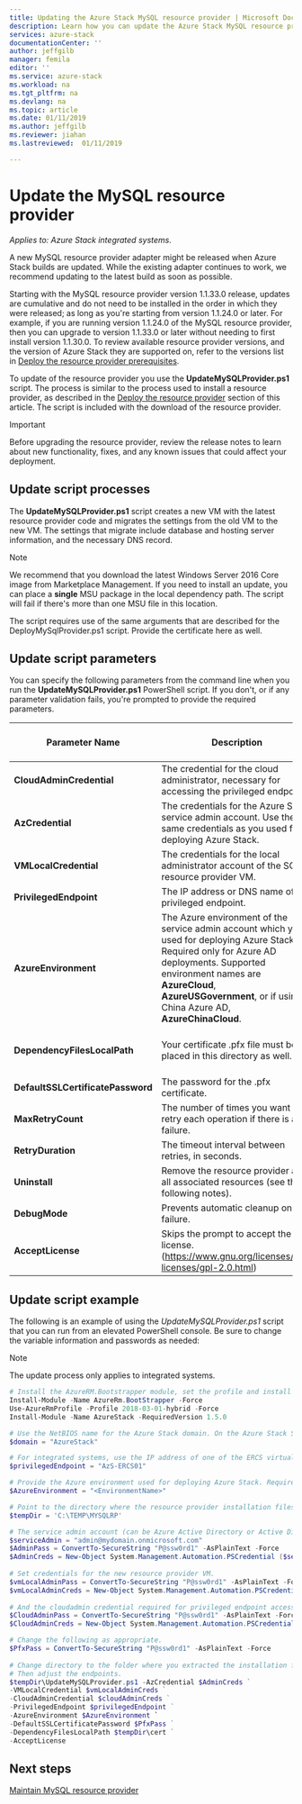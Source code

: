 ```yaml
---
title: Updating the Azure Stack MySQL resource provider | Microsoft Docs
description: Learn how you can update the Azure Stack MySQL resource provider.
services: azure-stack 
documentationCenter: '' 
author: jeffgilb 
manager: femila 
editor: '' 
ms.service: azure-stack 
ms.workload: na 
ms.tgt_pltfrm: na 
ms.devlang: na 
ms.topic: article 
ms.date: 01/11/2019
ms.author: jeffgilb
ms.reviewer: jiahan
ms.lastreviewed:  01/11/2019

---
```


# Update the MySQL resource provider 

*Applies to: Azure Stack integrated systems.*

A new MySQL resource provider adapter might be released when Azure Stack builds are updated. While the existing adapter continues to work, we recommend updating to the latest build as soon as possible. 

Starting with the MySQL resource provider version 1.1.33.0 release, updates are cumulative and do not need to be installed in the order in which they were released; as long as you're starting from version 1.1.24.0 or later. For example, if you are running version 1.1.24.0 of the MySQL resource provider, then you can upgrade to version 1.1.33.0 or later without needing to first install version 1.1.30.0. To review available resource provider versions, and the version of Azure Stack they are supported on, refer to the versions list in [Deploy the resource provider prerequisites](./azure-stack-mysql-resource-provider-deploy.md#prerequisites).

To update of the resource provider you use the **UpdateMySQLProvider.ps1** script. The process is similar to the process used to install a resource provider, as described in the [Deploy the resource provider](#deploy-the-resource-provider) section of this article. The script is included with the download of the resource provider. 

 > [!IMPORTANT]
 > Before upgrading the resource provider, review the release notes to learn about new functionality, fixes, and any known issues that could affect your deployment.

## Update script processes

The **UpdateMySQLProvider.ps1** script creates a new VM with the latest resource provider code and migrates the settings from the old VM to the new VM. The settings that migrate include database and hosting server information, and the necessary DNS record. 

>[!NOTE]
>We recommend that you download the latest Windows Server 2016 Core image from Marketplace Management. If you need to install an update, you can place a **single** MSU package in the local dependency path. The script will fail if there's more than one MSU file in this location.

The script requires use of the same arguments that are described for the DeployMySqlProvider.ps1 script. Provide the certificate here as well.  


## Update script parameters 
You can specify the following parameters from the command line when you run the **UpdateMySQLProvider.ps1** PowerShell script. If you don't, or if any parameter validation fails, you're prompted to provide the required parameters. 

| Parameter Name | Description | Comment or default value | 
| --- | --- | --- | 
| **CloudAdminCredential** | The credential for the cloud administrator, necessary for accessing the privileged endpoint. | _Required_ | 
| **AzCredential** | The credentials for the Azure Stack service admin account. Use the same credentials as you used for deploying Azure Stack. | _Required_ | 
| **VMLocalCredential** |The credentials for the local administrator account of the SQL resource provider VM. | _Required_ | 
| **PrivilegedEndpoint** | The IP address or DNS name of the privileged endpoint. |  _Required_ | 
| **AzureEnvironment** | The Azure environment of the service admin account which you used for deploying Azure Stack. Required only for Azure AD deployments. Supported environment names are **AzureCloud**, **AzureUSGovernment**, or if using a China Azure AD, **AzureChinaCloud**. | AzureCloud |
| **DependencyFilesLocalPath** | Your certificate .pfx file must be placed in this directory as well. | _Optional_ (_mandatory_ for multi-node) | 
| **DefaultSSLCertificatePassword** | The password for the .pfx certificate. | _Required_ | 
| **MaxRetryCount** | The number of times you want to retry each operation if there is a failure.| 2 | 
| **RetryDuration** | The timeout interval between retries, in seconds. | 120 | 
| **Uninstall** | Remove the resource provider and all associated resources (see the following notes). | No | 
| **DebugMode** | Prevents automatic cleanup on failure. | No | 
| **AcceptLicense** | Skips the prompt to accept the GPL license.  (https://www.gnu.org/licenses/old-licenses/gpl-2.0.html) | | 

## Update script example
The following is an example of using the *UpdateMySQLProvider.ps1* script that you can run from an elevated PowerShell console. Be sure to change the variable information and passwords as needed:  

> [!NOTE] 
> The update process only applies to integrated systems. 

```powershell 
# Install the AzureRM.Bootstrapper module, set the profile and install the AzureStack module
Install-Module -Name AzureRm.BootStrapper -Force
Use-AzureRmProfile -Profile 2018-03-01-hybrid -Force
Install-Module -Name AzureStack -RequiredVersion 1.5.0

# Use the NetBIOS name for the Azure Stack domain. On the Azure Stack SDK, the default is AzureStack but could have been changed at install time. 
$domain = "AzureStack" 

# For integrated systems, use the IP address of one of the ERCS virtual machines 
$privilegedEndpoint = "AzS-ERCS01" 

# Provide the Azure environment used for deploying Azure Stack. Required only for Azure AD deployments. Supported environment names are AzureCloud, AzureUSGovernment, or AzureChinaCloud. 
$AzureEnvironment = "<EnvironmentName>"

# Point to the directory where the resource provider installation files were extracted. 
$tempDir = 'C:\TEMP\MYSQLRP' 

# The service admin account (can be Azure Active Directory or Active Directory Federation Services). 
$serviceAdmin = "admin@mydomain.onmicrosoft.com" 
$AdminPass = ConvertTo-SecureString "P@ssw0rd1" -AsPlainText -Force 
$AdminCreds = New-Object System.Management.Automation.PSCredential ($serviceAdmin, $AdminPass) 
 
# Set credentials for the new resource provider VM. 
$vmLocalAdminPass = ConvertTo-SecureString "P@ssw0rd1" -AsPlainText -Force 
$vmLocalAdminCreds = New-Object System.Management.Automation.PSCredential ("sqlrpadmin", $vmLocalAdminPass) 
 
# And the cloudadmin credential required for privileged endpoint access. 
$CloudAdminPass = ConvertTo-SecureString "P@ssw0rd1" -AsPlainText -Force 
$CloudAdminCreds = New-Object System.Management.Automation.PSCredential ("$domain\cloudadmin", $CloudAdminPass) 

# Change the following as appropriate. 
$PfxPass = ConvertTo-SecureString "P@ssw0rd1" -AsPlainText -Force 
 
# Change directory to the folder where you extracted the installation files. 
# Then adjust the endpoints. 
$tempDir\UpdateMySQLProvider.ps1 -AzCredential $AdminCreds ` 
-VMLocalCredential $vmLocalAdminCreds ` 
-CloudAdminCredential $cloudAdminCreds ` 
-PrivilegedEndpoint $privilegedEndpoint ` 
-AzureEnvironment $AzureEnvironment `
-DefaultSSLCertificatePassword $PfxPass ` 
-DependencyFilesLocalPath $tempDir\cert ` 
-AcceptLicense 
```  

## Next steps
[Maintain MySQL resource provider](azure-stack-mysql-resource-provider-maintain.md)

